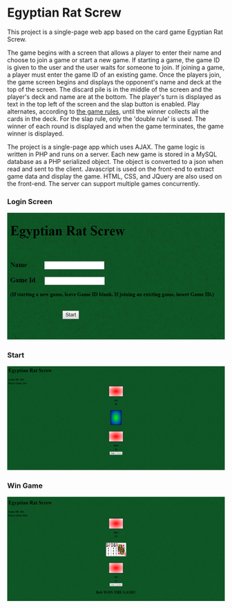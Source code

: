 # Egyptian Rat Screw
This project is a single-page web app based on the card game Egyptian Rat Screw.

The game begins with a screen that allows a player to enter their name and choose to join a game or start a new game. If starting a game, the game ID is given to the user and the user waits for someone to join. If joining a game, a player must enter the game ID of an existing game. Once the players join, the game screen begins and displays the opponent's name and deck at the top of the screen. The discard pile is in the middle of the screen and the player's deck and name are at the bottom. The player's turn is displayed as text in the top left of the screen and the slap button is enabled. Play alternates, according to [the game rules](https://bicyclecards.com/how-to-play/egyptian-rat-screw/), until the winner collects all the cards in the deck. For the slap rule, only the 'double rule' is used. The winner of each round is displayed and when the game terminates, the game winner is displayed.

The project is a single-page app which uses AJAX. The game logic is written in PHP and runs on a server. Each new game is stored in a MySQL database as a PHP serialized object. The object is converted to a json when read and sent to the client. Javascript is used on the front-end to extract game data and display the game. HTML, CSS, and JQuery are also used on the front-end. The server can support multiple games concurrently.

### Login Screen
![Login Screen](screenshots/login.png "Login Screen")

### Start
![Start](screenshots/start.png?raw=true "Start")

### Win Game
![Win Game](screenshots/win_game.png?raw=true "Win Game")
